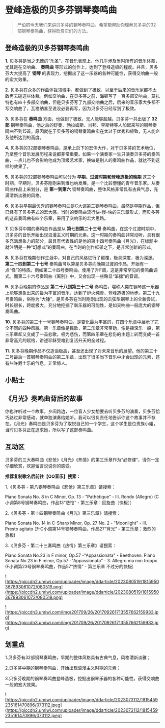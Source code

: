# 登峰造极的贝多芬钢琴奏鸣曲

> 严伯钧今天我们来讲贝多芬的钢琴奏鸣曲，希望能帮助你理解贝多芬的32部钢琴奏鸣曲，获得欣赏它们的方法。

## 登峰造极的贝多芬钢琴奏鸣曲

 **1.** 贝多芬是当之无愧的“乐圣”，在音乐表现上，他几乎涉及当时所有的音乐体裁，尤其是在交响曲、 **奏鸣曲** 等形式的创作上，达到了登峰造极的程度。并且，贝多芬大大提高了 **钢琴** 的表现力，挖掘出了这一乐器的各种可能性，获得交响曲一般的宏大效果。

 **2.** 贝多芬在众多的作曲体裁领域中，都做到了极致，以至于后来的音乐家都不太敢再去碰这些体裁。例如交响曲，在贝多芬之前，海顿写了一百多部交响曲，莫扎特也有四十多部交响曲，但是贝多芬写了九部交响曲之后，后来的音乐家大多都不写交响曲了，瓦格纳甚至说没必要再写，因为贝多芬已经写到了极致。

 **3.** 贝多芬在 **奏鸣曲** 方面，也做到了极致，无人能够超越。贝多芬一共出版了 **32部** 钢琴奏鸣曲，他之后的舒曼、勃拉姆斯、肖邦、李斯特等人加起来写的钢琴奏鸣曲不到15首，原因就在于贝多芬的钢琴奏鸣曲实在太过于优秀和极致，无人能企及他所达到的高度。

 **4.** 贝多芬的32部钢琴奏鸣曲，是承上启下的宏伟大作，对于贝多芬的艺术地位，乃至整个音乐发展历程来说都非常重要。如果一个演奏家一生只演奏贝多芬的奏鸣曲，一点儿也不会影响他成为顶级艺术家，换做是别人的奏鸣曲作品，就达不到这样的效果了。

 **5.** 贝多芬的32部钢琴奏鸣曲可以分为 **早期、过渡时期和登峰造极的晚期** 这三个时期。早期时，贝多芬刚刚来到维也纳发展，是一个比较懵懂的青年音乐家。从奏鸣曲作品上来划分，是 **第一到第六** 钢琴奏鸣曲，整体风格非常具有古典气息，充满清新淡雅的风格。

 **6.** 贝多芬早期最优秀的钢琴奏鸣曲是C大调第三钢琴奏鸣曲，虽然是早期作品，但已经有了贝多芬式的宏大感。当时的奏鸣曲流行快-慢-快的三乐章形式，而贝多芬的这首奏鸣曲有四个乐章，采用了交响乐的宏大思路。

 **7.** 贝多芬中期的奏鸣曲作品是从 **第七到第二十三号** 奏鸣曲，在这个过渡时期中，贝多芬的音乐开始出现浪漫主义时期的元素。这一时期的奏鸣曲非常动听，具有很多充满想象力的部分，最具有代表性的是他的第十四号奏鸣曲《月光》，在标题中就注明是一种“幻想式”的奏鸣曲，在当时的创作框架之下，是非常创新的形式。

 **8.** 贝多芬在晚期创作生涯中，对自己的风格进行了颠覆，极具深度，极为深邃。 **第二十四到第二十七号** 奏鸣曲可以算是贝多芬向晚期过渡的作品，开始有一点“怪”的特质。例如第二十四号奏鸣曲，使用了升F调，这是非常罕见的奏鸣曲调式。而第二十六号奏鸣曲《离别》中，又会出现一些略显“笨拙”的音调。

 **9.** 贝多芬晚期的作品是 **第二十八到第三十二号** 奏鸣曲，堪称人类在钢琴这一乐器上能够想象出来的最为丰富的音乐，达到了炉火纯青、登峰造极的地步。第二十九号奏鸣曲，俗称为“大锤”，是贝多芬在当时刚刚出现的击弦型钢琴上的全新尝试，时长很长，跨度极大，充分地挖掘了新乐器的可能性，是如交响曲一般庞大的钢琴奏鸣曲。

 **10.** 贝多芬的第三十一号钢琴奏鸣曲，是变化最为丰富的，在四个乐章中展示了完全不同的四种风貌。第一乐章像是民歌，第二乐章非常带劲，像是摇滚乐一般，第三乐章却又变成了一首悲歌，极为悲伤，而第四乐章在悲伤的主题上转而变成一首非常高亢的赋格，讲述耶稣受难到复活升天的全过程。

 **11.** 贝多芬晚期作品不仅造诣极高，甚至还出现了对未来音乐的展望。他的第三十二号最后一首钢琴奏鸣曲的第二乐章，出现了很多当下音乐中才会出现的元素，还有些许爵士乐的气息，非常惊人。

## 小贴士

## 《月光》奏鸣曲背后的故事

你也许听过一个故事，乡间路边，一位盲人少女想要去听贝多芬的演奏，贝多芬恰巧路过非常感动，就单独演奏给她听。我可以很负责任地告诉你这个故事并不存在。《月光》奏鸣曲是贝多芬为了取悦自己的一个学生，这个学生是位贵族小姐，当时贝多芬正在追求她，所以写了这部奏鸣曲。

## 互动区

贝多芬的三大奏鸣曲《悲怆》《月光》《热情》的第三乐章作为“必修课”，请你一定仔细欣赏，欢迎留言说说你的感受。

 **推荐复制歌名后前往【QQ音乐】搜索：**

1.《贝多芬 - 第八钢琴奏鸣曲《悲怆》第三乐章》请搜索：

Piano Sonata No. 8 in C Minor, Op. 13 - "Pathétique" - III. Rondo (Allegro) (C小调第8号钢琴奏鸣曲，作品13“悲怆” - 第三乐章：回旋曲（快板）)

2.《贝多芬 - 第十四钢琴奏鸣曲《月光》第三乐章》请搜索：

Piano Sonata No. 14 in C-Sharp Minor, Op. 27 No. 2 - "Moonlight" - III. Presto agitato (升C小调第14号钢琴奏鸣曲，作品27“月光” - 第三乐章：激烈的急板)

3.《贝多芬 - 第二十三奏鸣曲《热情》第三乐章》请搜索：

Piano Sonata No.23 in F minor, Op.57 -"Appassionata" - Beethoven: Piano Sonata No.23 in F minor, Op.57 -"Appassionata" - 3. Allegro ma non troppo (F小调第23号钢琴奏鸣曲，作品57“热情” - 第三乐章 不过分的快板)

![https://piccdn2.umiwi.com/uploader/image/ddarticle/2023080519/1815950367893061072/080519.png](https://piccdn2.umiwi.com/uploader/image/ddarticle/2023080519/1815950367893061072/080519.png)

![https://piccdn3.umiwi.com/img/201709/26/201709261713557662159933.jpg](https://piccdn3.umiwi.com/img/201709/26/201709261713557662159933.jpg)

## 划重点

1.贝多芬有32部钢琴奏鸣曲，早期的整体风格具有古典气息，风格清新淡雅；

2.贝多芬中期的钢琴奏鸣曲，开始出现浪漫主义时期的元素；

3.贝多芬晚期的钢琴奏鸣曲登峰造极，挖掘出钢琴乐器的各种可能性，获得交响曲一般的宏大效果。

![https://piccdn2.umiwi.com/uploader/image/ddarticle/2023073112/1815459235161470896/073112.jpeg](https://piccdn2.umiwi.com/uploader/image/ddarticle/2023073112/1815459235161470896/073112.jpeg)

---
